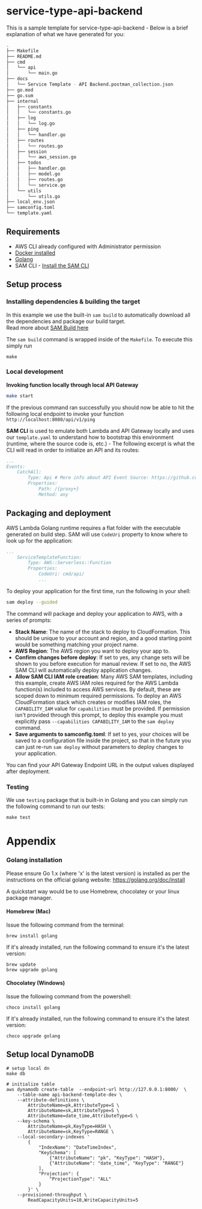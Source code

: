 # service-type-api-backend

This is a sample template for service-type-api-backend - Below is a brief explanation of what we have generated for you:

```bash
.
├── Makefile
├── README.md
├── cmd
│   └── api
│       └── main.go
├── docs
│   └── Service Template - API Backend.postman_collection.json
├── go.mod
├── go.sum
├── internal
│   ├── constants
│   │   └── constants.go
│   ├── log
│   │   └── log.go
│   ├── ping
│   │   └── handler.go
│   ├── routes
│   │   └── routes.go
│   ├── session
│   │   └── aws_session.go
│   ├── todos
│   │   ├── handler.go
│   │   ├── model.go
│   │   ├── routes.go
│   │   └── service.go
│   └── utils
│       └── utils.go
├── local_env.json
├── samconfig.toml
└── template.yaml
```

## Requirements

* AWS CLI already configured with Administrator permission
* [Docker installed](https://www.docker.com/community-edition)
* [Golang](https://golang.org)
* SAM CLI - [Install the SAM CLI](https://docs.aws.amazon.com/serverless-application-model/latest/developerguide/serverless-sam-cli-install.html)

## Setup process

### Installing dependencies & building the target 

In this example we use the built-in `sam build` to automatically download all the dependencies and package our build target.   
Read more about [SAM Build here](https://docs.aws.amazon.com/serverless-application-model/latest/developerguide/sam-cli-command-reference-sam-build.html) 

The `sam build` command is wrapped inside of the `Makefile`. To execute this simply run
 
```shell
make
```

### Local development

**Invoking function locally through local API Gateway**

```bash
make start
```

If the previous command ran successfully you should now be able to hit the following local endpoint to invoke your function `http://localhost:8080/api/v1/ping`

**SAM CLI** is used to emulate both Lambda and API Gateway locally and uses our `template.yaml` to understand how to bootstrap this environment (runtime, where the source code is, etc.) - The following excerpt is what the CLI will read in order to initialize an API and its routes:

```yaml
...
Events:
    CatchAll:
        Type: Api # More info about API Event Source: https://github.com/awslabs/serverless-application-model/blob/master/versions/2016-10-31.md#api
        Properties:
            Path: /{proxy+}
            Method: any
```

## Packaging and deployment

AWS Lambda Golang runtime requires a flat folder with the executable generated on build step. SAM will use `CodeUri` property to know where to look up for the application:

```yaml
...
    ServiceTemplateFunction:
        Type: AWS::Serverless::Function
        Properties:
            CodeUri: cmd/api/
            ...
```

To deploy your application for the first time, run the following in your shell:

```bash
sam deploy --guided
```

The command will package and deploy your application to AWS, with a series of prompts:

* **Stack Name**: The name of the stack to deploy to CloudFormation. This should be unique to your account and region, and a good starting point would be something matching your project name.
* **AWS Region**: The AWS region you want to deploy your app to.
* **Confirm changes before deploy**: If set to yes, any change sets will be shown to you before execution for manual review. If set to no, the AWS SAM CLI will automatically deploy application changes.
* **Allow SAM CLI IAM role creation**: Many AWS SAM templates, including this example, create AWS IAM roles required for the AWS Lambda function(s) included to access AWS services. By default, these are scoped down to minimum required permissions. To deploy an AWS CloudFormation stack which creates or modifies IAM roles, the `CAPABILITY_IAM` value for `capabilities` must be provided. If permission isn't provided through this prompt, to deploy this example you must explicitly pass `--capabilities CAPABILITY_IAM` to the `sam deploy` command.
* **Save arguments to samconfig.toml**: If set to yes, your choices will be saved to a configuration file inside the project, so that in the future you can just re-run `sam deploy` without parameters to deploy changes to your application.

You can find your API Gateway Endpoint URL in the output values displayed after deployment.

### Testing

We use `testing` package that is built-in in Golang and you can simply run the following command to run our tests:

```shell
make test
```
# Appendix

### Golang installation

Please ensure Go 1.x (where 'x' is the latest version) is installed as per the instructions on the official golang website: https://golang.org/doc/install

A quickstart way would be to use Homebrew, chocolatey or your linux package manager.

#### Homebrew (Mac)

Issue the following command from the terminal:

```shell
brew install golang
```

If it's already installed, run the following command to ensure it's the latest version:

```shell
brew update
brew upgrade golang
```

#### Chocolatey (Windows)

Issue the following command from the powershell:

```shell
choco install golang
```

If it's already installed, run the following command to ensure it's the latest version:

```shell
choco upgrade golang
```

## Setup local DynamoDB 

```shell
# setup local dn
make db

# initialize table
aws dynamodb create-table  --endpoint-url http://127.0.0.1:8000/  \
    --table-name api-backend-template-dev \
    --attribute-definitions \
        AttributeName=pk,AttributeType=S \
        AttributeName=sk,AttributeType=S \
        AttributeName=date_time,AttributeType=S \
    --key-schema \
        AttributeName=pk,KeyType=HASH \
        AttributeName=sk,KeyType=RANGE \
    --local-secondary-indexes '
        {
            "IndexName": "DateTimeIndex",
            "KeySchema": [
                {"AttributeName": "pk", "KeyType": "HASH"},
                {"AttributeName": "date_time", "KeyType": "RANGE"}
            ],
            "Projection": {
                "ProjectionType": "ALL"
            }
        }' \
    --provisioned-throughput \
        ReadCapacityUnits=10,WriteCapacityUnits=5

```
